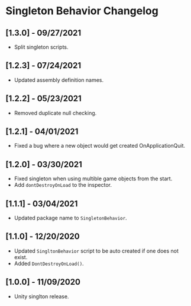 # Singleton Behavior Changelog

## [1.3.0] - 09/27/2021
- Split singleton scripts.

## [1.2.3] - 07/24/2021
- Updated assembly definition names.

## [1.2.2] - 05/23/2021
- Removed duplicate null checking.

## [1.2.1] - 04/01/2021
- Fixed a bug where a new object would get created OnApplicationQuit.

## [1.2.0] - 03/30/2021
- Fixed singleton when using multible game objects from the start.
- Add `dontDestroyOnLoad` to the inspector.

## [1.1.1] - 03/04/2021
- Updated package name to `SingletonBehavior`.

## [1.1.0] - 12/20/2020
- Updated `SingltonBehavior` script to be auto created if one does not exist.
- Added `DontDestroyOnLoad()`.

## [1.0.0] - 11/09/2020
- Unity singlton release.
